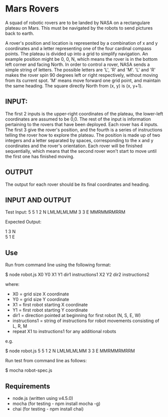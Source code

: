 
# Mars Rovers #
A squad of robotic rovers are to be landed by NASA on a rectangulare plateau on Mars. This must be navigated by the robots to send pictures back to earth.

A rover's position and location is represented by a combination of x and y coordinates and a letter representing one of the four cardinal compass points. The plateau is divided up into a grid to simplify navigation. An example position might be 0, 0, N, which means the rover is in the bottom left corner and facing North. In order to control a rover, NASA sends a simple string of letters. The possible letters are 'L', 'R' and 'M'. 'L' and 'R' makes the rover spin 90 degrees left or right respectively, without moving from its current spot. 'M' means move forward one grid point, and maintain the same heading. The square directly North from (x, y) is (x, y+1).

## INPUT: ##
The first 2 inputs is the upper-right coordinates of the plateau, the lower-left coordinates are assumed to be 0,0. The rest of the input is information pertaining to the rovers that have been deployed. Each rover has 4 inputs. The first 3 give the rover's position, and the fourth is a series of instructions telling the rover how to explore the plateau. The position is made up of two integers and a letter separated by spaces, corresponding to the x and y coordinates and the rover's orientation. Each rover will be finished sequentially, which means that the second rover won't start to move until the first one has finished moving.

## OUTPUT ##
The output for each rover should be its final coordinates and heading.

## INPUT AND OUTPUT ##
Test Input: 5 5 1 2 N LMLMLMLMM 3 3 E MMRMMRMRRM

Expected Output:

1 3 N</br>
5 1 E

## Use ##
Run from command line using the following format: 

$ node robot.js X0 Y0 X1 Y1 dir1 instructions1 X2 Y2 dir2 instructions2

where:

* X0 = grid size X coordinate
* Y0 = grid size Y coordinate
* X1 = first robot starting X coordinate
* Y1 = first robot starting Y coordinate
* dir1 = direction pointed at beginning for first robot (N, S, E, W)
* instructions1 = string of instructions for robot movements consisting of L, R, M
* repeat X1 to instructions1 for any additional robots

e.g. 

$ node robot.js 5 5 1 2 N LMLMLMLMM 3 3 E MMRMMRMRRM 

Run test from command line as follows: 

$ mocha robot-spec.js

## Requirements ##

* node.js (written using v4.5.0)
* mocha (for testing - npm install mocha -g)
* chai (for testing - npm install chai)

